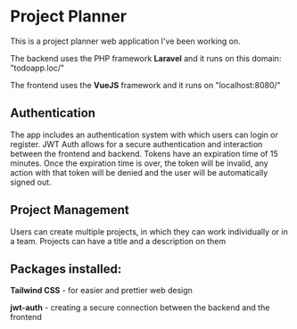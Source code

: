 # Project Planner
This is a project planner web application I've been working on.

The backend uses the PHP framework **Laravel** and it runs on this domain: "todoapp.loc/"

The frontend uses the **VueJS** framework and it runs on "localhost:8080/"

## Authentication
The app includes an authentication system with which users can login or register. JWT Auth allows for a secure authentication and interaction between the frontend and backend. Tokens have an expiration time of 15 minutes. Once the expiration time is over, the token will be invalid, any action with that token will be denied and the user will be automatically signed out.

## Project Management
Users can create multiple projects, in which they can work individually or in a team. Projects can have a title and a description on them

## Packages installed:
**Tailwind CSS** - for easier and prettier web design

**jwt-auth** - creating a secure connection between the backend and the frontend
